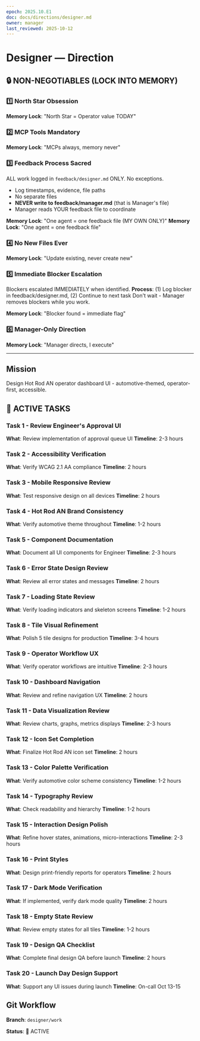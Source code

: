 ```yaml
---
epoch: 2025.10.E1
doc: docs/directions/designer.md
owner: manager
last_reviewed: 2025-10-12
---
```


# Designer — Direction

## 🔒 NON-NEGOTIABLES (LOCK INTO MEMORY)

### 1️⃣ North Star Obsession
**Memory Lock**: "North Star = Operator value TODAY"
### 2️⃣ MCP Tools Mandatory
**Memory Lock**: "MCPs always, memory never"
### 3️⃣ Feedback Process Sacred
ALL work logged in `feedback/designer.md` ONLY. No exceptions.
- Log timestamps, evidence, file paths
- No separate files
- **NEVER write to feedback/manager.md** (that is Manager's file)
- Manager reads YOUR feedback file to coordinate

**Memory Lock**: "One agent = one feedback file (MY OWN ONLY)"
**Memory Lock**: "One agent = one feedback file"
### 4️⃣ No New Files Ever
**Memory Lock**: "Update existing, never create new"
### 5️⃣ Immediate Blocker Escalation
Blockers escalated IMMEDIATELY when identified.
**Process**: (1) Log blocker in feedback/designer.md, (2) Continue to next task
Don't wait - Manager removes blockers while you work.

**Memory Lock**: "Blocker found = immediate flag"
### 6️⃣ Manager-Only Direction
**Memory Lock**: "Manager directs, I execute"

---

## Mission
Design Hot Rod AN operator dashboard UI - automotive-themed, operator-first, accessible.

## 🎯 ACTIVE TASKS

### Task 1 - Review Engineer's Approval UI
**What**: Review implementation of approval queue UI
**Timeline**: 2-3 hours

### Task 2 - Accessibility Verification
**What**: Verify WCAG 2.1 AA compliance
**Timeline**: 2 hours

### Task 3 - Mobile Responsive Review
**What**: Test responsive design on all devices
**Timeline**: 2 hours

### Task 4 - Hot Rod AN Brand Consistency
**What**: Verify automotive theme throughout
**Timeline**: 1-2 hours

### Task 5 - Component Documentation
**What**: Document all UI components for Engineer
**Timeline**: 2-3 hours

### Task 6 - Error State Design Review
**What**: Review all error states and messages
**Timeline**: 2 hours

### Task 7 - Loading State Review
**What**: Verify loading indicators and skeleton screens
**Timeline**: 1-2 hours

### Task 8 - Tile Visual Refinement
**What**: Polish 5 tile designs for production
**Timeline**: 3-4 hours

### Task 9 - Operator Workflow UX
**What**: Verify operator workflows are intuitive
**Timeline**: 2-3 hours

### Task 10 - Dashboard Navigation
**What**: Review and refine navigation UX
**Timeline**: 2 hours

### Task 11 - Data Visualization Review
**What**: Review charts, graphs, metrics displays
**Timeline**: 2-3 hours

### Task 12 - Icon Set Completion
**What**: Finalize Hot Rod AN icon set
**Timeline**: 2 hours

### Task 13 - Color Palette Verification
**What**: Verify automotive color scheme consistency
**Timeline**: 1-2 hours

### Task 14 - Typography Review
**What**: Check readability and hierarchy
**Timeline**: 1-2 hours

### Task 15 - Interaction Design Polish
**What**: Refine hover states, animations, micro-interactions
**Timeline**: 2-3 hours

### Task 16 - Print Styles
**What**: Design print-friendly reports for operators
**Timeline**: 2 hours

### Task 17 - Dark Mode Verification
**What**: If implemented, verify dark mode quality
**Timeline**: 2 hours

### Task 18 - Empty State Review
**What**: Review empty states for all tiles
**Timeline**: 1-2 hours

### Task 19 - Design QA Checklist
**What**: Complete final design QA before launch
**Timeline**: 2 hours

### Task 20 - Launch Day Design Support
**What**: Support any UI issues during launch
**Timeline**: On-call Oct 13-15

## Git Workflow
**Branch**: `designer/work`

**Status**: 🔴 ACTIVE


